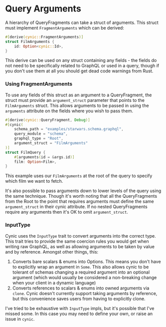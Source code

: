 # Query Arguments

A hierarchy of QueryFragments can take a struct of arguments. This struct must
implement `FragmentArguments` which can be derived:

```rust
#[derive(cynic::FragmentArguments)]
struct FilmArguments {
    id: Option<cynic::Id>,
}
```

This derive can be used on any struct containing any fields - the fields do not
need to be specifically related to GraphQL or used in a query, though if you
don't use them at all you should get dead code warnings from Rust.

### Using FragmentArguments

To use any fields of this struct as an argument to a QueryFragment, the struct
must provide an `argument_struct` parameter that points to the `FilmArguments`
struct. This allows arguments to be passed in using the `arguments`
attribute on the fields where you wish to pass them.

```rust
#[derive(cynic::QueryFragment, Debug)]
#[cynic(
    schema_path = "examples/starwars.schema.graphql",
    query_module = "schema",
    graphql_type = "Root",
    argument_struct = "FilmArguments"
)]
struct FilmQuery {
    #[arguments(id = &args.id)]
    film: Option<Film>,
}
```

This example uses our `FilmArguments` at the root of the query to specify which
film we want to fetch.

It's also possible to pass arguments down to lower levels of the query using
the same technique. Though it's worth noting that all the QueryFragments from
the Root to the point that requires arguments must define the same
`argument_struct` in their cynic attribute. If no nested QueryFragments
require any arguments then it's OK to omit `argument_struct`.

### InputType

Cynic uses the `InputType` trait to convert arguments into the correct type.
This trait tries to provide the same coercion rules you would get when writing
raw GraphQL, as well as allowing arguments to be taken by value and by
reference. Amongst other things, this:

1. Converts bare scalars & enums into Options. This means you don't have to
   explicitly wrap an argument in `Some`. This also allows cynic to be tolerant
   of schemas changing a required argument into an optional argument (which
   would usually be considered a non-breaking change when your client in a
   dynamic language)
2. Converts references to scalars & enums into owned arguments via `clone`.
   Cynic doesn't currently support taking arguments by reference, but this
   convenience saves users from having to explicitly clone.

I've tried to be exhaustive with `InputType` impls, but it's possible that I've
missed some. In this case you may need to define your own, or raise an issue
in `cynic`.
